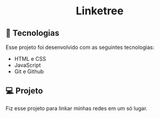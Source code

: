 <h1 align="center"> Linketree </h1>

## 🚀 Tecnologias

Esse projeto foi desenvolvido com as seguintes tecnologias:

- HTML e CSS
- JavaScript
- Git e Github

## 💻 Projeto

Fiz esse projeto para linkar minhas redes em um só lugar.